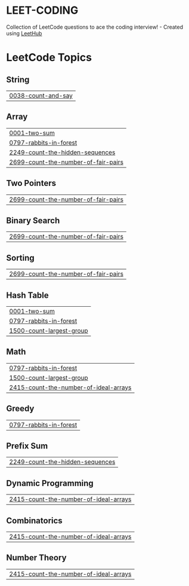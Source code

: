 # LEET-CODING
Collection of LeetCode questions to ace the coding interview! - Created using [LeetHub](https://github.com/QasimWani/LeetHub)

<!---LeetCode Topics Start-->
# LeetCode Topics
## String
|  |
| ------- |
| [0038-count-and-say](https://github.com/SriRajyaLakshmi38/LEET-CODING/tree/master/0038-count-and-say) |
## Array
|  |
| ------- |
| [0001-two-sum](https://github.com/SriRajyaLakshmi38/LEET-CODING/tree/master/0001-two-sum) |
| [0797-rabbits-in-forest](https://github.com/SriRajyaLakshmi38/LEET-CODING/tree/master/0797-rabbits-in-forest) |
| [2249-count-the-hidden-sequences](https://github.com/SriRajyaLakshmi38/LEET-CODING/tree/master/2249-count-the-hidden-sequences) |
| [2699-count-the-number-of-fair-pairs](https://github.com/SriRajyaLakshmi38/LEET-CODING/tree/master/2699-count-the-number-of-fair-pairs) |
## Two Pointers
|  |
| ------- |
| [2699-count-the-number-of-fair-pairs](https://github.com/SriRajyaLakshmi38/LEET-CODING/tree/master/2699-count-the-number-of-fair-pairs) |
## Binary Search
|  |
| ------- |
| [2699-count-the-number-of-fair-pairs](https://github.com/SriRajyaLakshmi38/LEET-CODING/tree/master/2699-count-the-number-of-fair-pairs) |
## Sorting
|  |
| ------- |
| [2699-count-the-number-of-fair-pairs](https://github.com/SriRajyaLakshmi38/LEET-CODING/tree/master/2699-count-the-number-of-fair-pairs) |
## Hash Table
|  |
| ------- |
| [0001-two-sum](https://github.com/SriRajyaLakshmi38/LEET-CODING/tree/master/0001-two-sum) |
| [0797-rabbits-in-forest](https://github.com/SriRajyaLakshmi38/LEET-CODING/tree/master/0797-rabbits-in-forest) |
| [1500-count-largest-group](https://github.com/SriRajyaLakshmi38/LEET-CODING/tree/master/1500-count-largest-group) |
## Math
|  |
| ------- |
| [0797-rabbits-in-forest](https://github.com/SriRajyaLakshmi38/LEET-CODING/tree/master/0797-rabbits-in-forest) |
| [1500-count-largest-group](https://github.com/SriRajyaLakshmi38/LEET-CODING/tree/master/1500-count-largest-group) |
| [2415-count-the-number-of-ideal-arrays](https://github.com/SriRajyaLakshmi38/LEET-CODING/tree/master/2415-count-the-number-of-ideal-arrays) |
## Greedy
|  |
| ------- |
| [0797-rabbits-in-forest](https://github.com/SriRajyaLakshmi38/LEET-CODING/tree/master/0797-rabbits-in-forest) |
## Prefix Sum
|  |
| ------- |
| [2249-count-the-hidden-sequences](https://github.com/SriRajyaLakshmi38/LEET-CODING/tree/master/2249-count-the-hidden-sequences) |
## Dynamic Programming
|  |
| ------- |
| [2415-count-the-number-of-ideal-arrays](https://github.com/SriRajyaLakshmi38/LEET-CODING/tree/master/2415-count-the-number-of-ideal-arrays) |
## Combinatorics
|  |
| ------- |
| [2415-count-the-number-of-ideal-arrays](https://github.com/SriRajyaLakshmi38/LEET-CODING/tree/master/2415-count-the-number-of-ideal-arrays) |
## Number Theory
|  |
| ------- |
| [2415-count-the-number-of-ideal-arrays](https://github.com/SriRajyaLakshmi38/LEET-CODING/tree/master/2415-count-the-number-of-ideal-arrays) |
<!---LeetCode Topics End-->